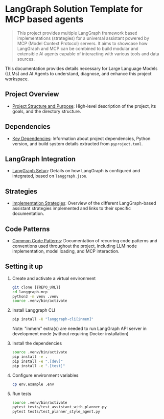 # LangGraph Solution Template for MCP based agents

> This project provides multiple LangGraph framework based implementations (strategies) for a universal assistant powered by MCP (Model Context Protocol) servers. It aims to showcase how LangGraph and MCP can be combined to build modular and extensible AI agents capable of interacting with various tools and data sources.

This documentation provides details necessary for Large Language Models (LLMs) and AI Agents to understand, diagnose, and enhance this project workspace.

## Project Overview

- [Project Structure and Purpose](./docs/project_overview.md): High-level description of the project, its goals, and the directory structure.

## Dependencies

- [Key Dependencies](./docs/dependencies.md): Information about project dependencies, Python version, and build system details extracted from `pyproject.toml`.

## LangGraph Integration

- [LangGraph Setup](./docs/langgraph_integration.md): Details on how LangGraph is configured and integrated, based on `langgraph.json`.

## Strategies

- [Implementation Strategies](./docs/strategies/index.md): Overview of the different LangGraph-based assistant strategies implemented and links to their specific documentation.

## Code Patterns

- [Common Code Patterns](./docs/code_patterns.md): Documentation of recurring code patterns and conventions used throughout the project, including LLM node implementation, model loading, and MCP interaction.

## Setting it up

1. Create and activate a virtual environment

    ```bash
    git clone {{REPO_URL}}
    cd langgraph-mcp
    python3 -m venv .venv
    source .venv/bin/activate
    ```

2. Install Langgraph CLI

    ```bash
    pip install -U "langgraph-cli[inmem]"
    ```

    Note: "inmem" extra(s) are needed to run LangGraph API server in development mode (without requiring Docker installation)

3. Install the dependencies

    ```bash
    source .venv/bin/activate
    pip install -e .
    pip install -e ".[dev]"
    pip install -e ".[test]"
    ```

4. Configure environment variables

    ```bash
    cp env.example .env
    ```

5. Run tests

    ```bash
    source .venv/bin/activate
    pytest tests/test_assistant_with_planner.py
    pytest tests/test_planner_style_agent.py
    ```
